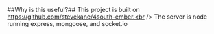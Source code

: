 ##Why is this useful?##
This project is built on https://github.com/stevekane/4south-ember.<br />
The server is node running express, mongoose, and socket.io

